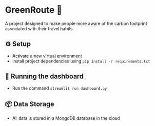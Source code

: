 # GreenRoute 🌱
A project designed to make people more aware of the carbon footprint associated with their travel habits.

## ⚙️ Setup
- Activate a new virtual environment
- Install project dependencies using `pip install -r requirements.txt`

## 🏃 Running the dashboard
- Run the command `streamlit run dashboard.py`

## 📦 Data Storage
- All data is stored in a MongoDB database in the cloud
